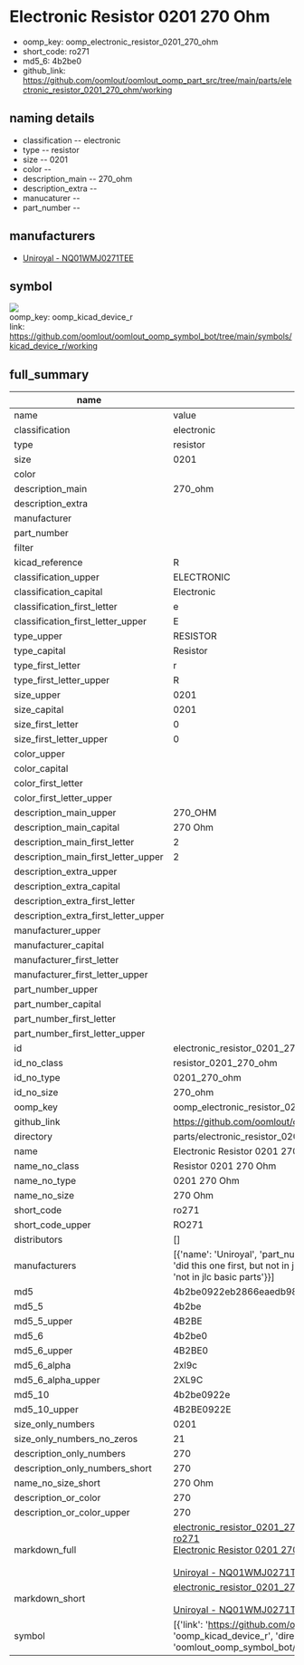 # Electronic Resistor 0201 270 Ohm

  
* oomp_key: oomp_electronic_resistor_0201_270_ohm 
* short_code: ro271
* md5_6: 4b2be0  
* github_link: https://github.com/oomlout/oomlout_oomp_part_src/tree/main/parts/electronic_resistor_0201_270_ohm/working  
## naming details
* classification -- electronic
* type -- resistor
* size -- 0201
* color -- 
* description_main -- 270_ohm
* description_extra -- 
* manucaturer -- 
* part_number -- 


## manufacturers
* [Uniroyal - NQ01WMJ0271TEE]()  

## symbol

![](symbol/{index}/working/working_600.png)  
oomp_key: oomp_kicad_device_r  
link: https://github.com/oomlout/oomlout_oomp_symbol_bot/tree/main/symbols/kicad_device_r/working  


## full_summary
| name | value | 
| --- | --- | 
| name | value | 
| classification | electronic | 
| type | resistor | 
| size | 0201 | 
| color |  | 
| description_main | 270_ohm | 
| description_extra |  | 
| manufacturer |  | 
| part_number |  | 
| filter |  | 
| kicad_reference | R | 
| classification_upper | ELECTRONIC | 
| classification_capital | Electronic | 
| classification_first_letter | e | 
| classification_first_letter_upper | E | 
| type_upper | RESISTOR | 
| type_capital | Resistor | 
| type_first_letter | r | 
| type_first_letter_upper | R | 
| size_upper | 0201 | 
| size_capital | 0201 | 
| size_first_letter | 0 | 
| size_first_letter_upper | 0 | 
| color_upper |  | 
| color_capital |  | 
| color_first_letter |  | 
| color_first_letter_upper |  | 
| description_main_upper | 270_OHM | 
| description_main_capital | 270 Ohm | 
| description_main_first_letter | 2 | 
| description_main_first_letter_upper | 2 | 
| description_extra_upper |  | 
| description_extra_capital |  | 
| description_extra_first_letter |  | 
| description_extra_first_letter_upper |  | 
| manufacturer_upper |  | 
| manufacturer_capital |  | 
| manufacturer_first_letter |  | 
| manufacturer_first_letter_upper |  | 
| part_number_upper |  | 
| part_number_capital |  | 
| part_number_first_letter |  | 
| part_number_first_letter_upper |  | 
| id | electronic_resistor_0201_270_ohm | 
| id_no_class | resistor_0201_270_ohm | 
| id_no_type | 0201_270_ohm | 
| id_no_size | 270_ohm | 
| oomp_key | oomp_electronic_resistor_0201_270_ohm | 
| github_link | https://github.com/oomlout/oomlout_oomp_part_src/tree/main/parts/electronic_resistor_0201_270_ohm/working | 
| directory | parts/electronic_resistor_0201_270_ohm | 
| name | Electronic Resistor 0201 270 Ohm | 
| name_no_class | Resistor 0201 270 Ohm | 
| name_no_type | 0201 270 Ohm | 
| name_no_size | 270 Ohm | 
| short_code | ro271 | 
| short_code_upper | RO271 | 
| distributors | [] | 
| manufacturers | [{'name': 'Uniroyal', 'part_number': 'NQ01WMJ0271TEE', 'link': '', 'id': 'manufacturer_uniroyal', 'note': {'reason': 'did this one first, but not in jlc pcb basic parts and 1 percent are and they are the same price', 'reason_short': 'not in jlc basic parts'}}] | 
| md5 | 4b2be0922eb2866eaedb9816d7381327 | 
| md5_5 | 4b2be | 
| md5_5_upper | 4B2BE | 
| md5_6 | 4b2be0 | 
| md5_6_upper | 4B2BE0 | 
| md5_6_alpha | 2xl9c | 
| md5_6_alpha_upper | 2XL9C | 
| md5_10 | 4b2be0922e | 
| md5_10_upper | 4B2BE0922E | 
| size_only_numbers | 0201 | 
| size_only_numbers_no_zeros | 21 | 
| description_only_numbers | 270 | 
| description_only_numbers_short | 270 | 
| name_no_size_short | 270 Ohm | 
| description_or_color | 270 | 
| description_or_color_upper | 270 | 
| markdown_full | [electronic_resistor_0201_270_ohm](https://github.com/oomlout/oomlout_oomp_part_src/tree/main/parts/electronic_resistor_0201_270_ohm/working)<br>[ro271](https://github.com/oomlout/oomlout_oomp_part_src/tree/main/parts/electronic_resistor_0201_270_ohm/working)<br>[Electronic Resistor 0201 270 Ohm](https://github.com/oomlout/oomlout_oomp_part_src/tree/main/parts/electronic_resistor_0201_270_ohm/working)<br><br>[Uniroyal - NQ01WMJ0271TEE- not in jlc basic parts]() [(L)  ](https://www.lcsc.com/search?q=NQ01WMJ0271TEE)[(D)  ](https://www.digikey.com/en/products?keywords=NQ01WMJ0271TEE)[(M)  ](https://www.mouser.com/Search/Refine?Keyword=NQ01WMJ0271TEE)[(N)  ](https://www.newark.com/search?st=NQ01WMJ0271TEE)[(SZ)  ](https://so.szlcsc.com/global.html?k=NQ01WMJ0271TEE)<br> | 
| markdown_short | [electronic_resistor_0201_270_ohm](https://github.com/oomlout/oomlout_oomp_part_src/tree/main/parts/electronic_resistor_0201_270_ohm/working)<br><br>[Uniroyal - NQ01WMJ0271TEE- not in jlc basic parts]() | 
| symbol | [{'link': 'https://github.com/oomlout/oomlout_oomp_symbol_bot/tree/main/symbols/kicad_device_r', 'oomp_key': 'oomp_kicad_device_r', 'directory': 'oomlout_oomp_symbol_bot/symbols/kicad_device_r//working/working.kicad_sym', 'index': 0}] | 

